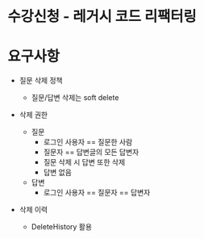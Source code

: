 # 수강신청 - 레거시 코드 리팩터링

# 요구사항
 
- 질문 삭제 정책
  - 질문/답변 삭제는 soft delete

- 삭제 권한
  - 질문
    - 로그인 사용자 == 질문한 사람
    - 질문자 == 답변글의 모든 답변자
    - 질문 삭제 시 답변 또한 삭제
    - 답변 없음
  - 답변
    - 로그인 사용자 == 질문자 == 답변자

- 삭제 이력
  - DeleteHistory 활용

